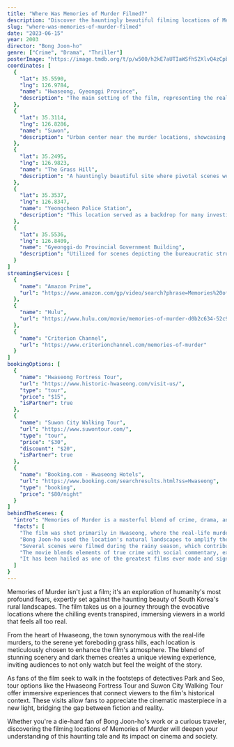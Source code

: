 ```yaml
---
title: "Where Was Memories of Murder Filmed?"
description: "Discover the hauntingly beautiful filming locations of Memories of Murder, a gripping tale that unfolds against the backdrop of rural South Korea."
slug: "where-was-memories-of-murder-filmed"
date: "2023-06-15"
year: 2003
director: "Bong Joon-ho"
genre: ["Crime", "Drama", "Thriller"]
posterImage: "https://image.tmdb.org/t/p/w500/h2kE7aUTIaWSfhS2XlvQ4zCpbvx.jpg"
coordinates: [
  { 
    "lat": 35.5590, 
    "lng": 126.9784, 
    "name": "Hwaseong, Gyeonggi Province", 
    "description": "The main setting of the film, representing the real-life area where the events took place."
  },
  { 
    "lat": 35.3114, 
    "lng": 126.8286, 
    "name": "Suwon", 
    "description": "Urban center near the murder locations, showcasing the contrasting atmosphere of city life."
  },
  { 
    "lat": 35.2495, 
    "lng": 126.9823, 
    "name": "The Grass Hill", 
    "description": "A hauntingly beautiful site where pivotal scenes were filmed, amplifying the film's eerie atmosphere."
  },
  { 
    "lat": 35.3537, 
    "lng": 126.8347, 
    "name": "Yeongcheon Police Station", 
    "description": "This location served as a backdrop for many investigations, encapsulating the essence of police work during the 1980s."
  },
  { 
    "lat": 35.5536, 
    "lng": 126.8409, 
    "name": "Gyeonggi-do Provincial Government Building", 
    "description": "Utilized for scenes depicting the bureaucratic struggles facing the detectives."
  }
]
streamingServices: [
  {
    "name": "Amazon Prime",
    "url": "https://www.amazon.com/gp/video/search?phrase=Memories%20of%20Murder"
  },
  {
    "name": "Hulu",
    "url": "https://www.hulu.com/movie/memories-of-murder-d0b2c634-52c9-4e04-ac01-00a36f4fcb32"
  },
  {
    "name": "Criterion Channel",
    "url": "https://www.criterionchannel.com/memories-of-murder"
  }
]
bookingOptions: [
  {
    "name": "Hwaseong Fortress Tour",
    "url": "https://www.historic-hwaseong.com/visit-us/",
    "type": "tour",
    "price": "$15",
    "isPartner": true
  },
  {
    "name": "Suwon City Walking Tour",
    "url": "https://www.suwontour.com/",
    "type": "tour",
    "price": "$30",
    "discount": "$20",
    "isPartner": true
  },
  {
    "name": "Booking.com - Hwaseong Hotels",
    "url": "https://www.booking.com/searchresults.html?ss=Hwaseong",
    "type": "booking",
    "price": "$80/night"
  }
]
behindTheScenes: {
  "intro": "Memories of Murder is a masterful blend of crime, drama, and dark humor that showcases Bong Joon-ho's exceptional storytelling. Set in the 1980s, this critically acclaimed film delves into the chilling investigation of a series of unsolved murders in rural South Korea, capturing the essence of the time through its immersive filming locations.",
  "facts": [
    "The film was shot primarily in Hwaseong, where the real-life murders occurred, lending authenticity to the narrative.",
    "Bong Joon-ho used the location's natural landscapes to amplify the emotional weight of the investigation.",
    "Several scenes were filmed during the rainy season, which contributes to the film's dark and moody atmosphere.",
    "The movie blends elements of true crime with social commentary, exploring themes of police incompetence and systemic issues.",
    "It has been hailed as one of the greatest films ever made and significantly impacted the South Korean cinema landscape."
  ]
}
---
```


<MemoriesOfMurderGuide />

Memories of Murder isn't just a film; it's an exploration of humanity's most profound fears, expertly set against the haunting beauty of South Korea's rural landscapes. The film takes us on a journey through the evocative locations where the chilling events transpired, immersing viewers in a world that feels all too real.

From the heart of Hwaseong, the town synonymous with the real-life murders, to the serene yet foreboding grass hills, each location is meticulously chosen to enhance the film's atmosphere. The blend of stunning scenery and dark themes creates a unique viewing experience, inviting audiences to not only watch but feel the weight of the story.

As fans of the film seek to walk in the footsteps of detectives Park and Seo, tour options like the Hwaseong Fortress Tour and Suwon City Walking Tour offer immersive experiences that connect viewers to the film's historical context. These visits allow fans to appreciate the cinematic masterpiece in a new light, bridging the gap between fiction and reality.

Whether you're a die-hard fan of Bong Joon-ho's work or a curious traveler, discovering the filming locations of Memories of Murder will deepen your understanding of this haunting tale and its impact on cinema and society.